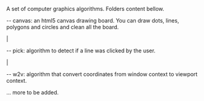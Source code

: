 A set of computer graphics algorithms. Folders content bellow.

-- canvas: an html5 canvas drawing board. You can draw dots, lines, polygons and circles and clean all the board.

|

-- pick: algorithm to detect if a line was clicked by the user.

|

-- w2v: algorithm that convert coordinates from window context to viewport context.


... more to be added.
